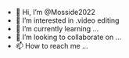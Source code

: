 - 👋 Hi, I’m @Mosside2022
- 👀 I’m interested in .video editing
- 🌱 I’m currently learning ...
- 💞️ I’m looking to collaborate on ...
- 📫 How to reach me ...

<!---
Mosside2022/Mosside2022 is a ✨ special ✨ repository because its `README.md` (this file) appears on your GitHub profile.
You can click the Preview link to take a look at your changes.
--->
